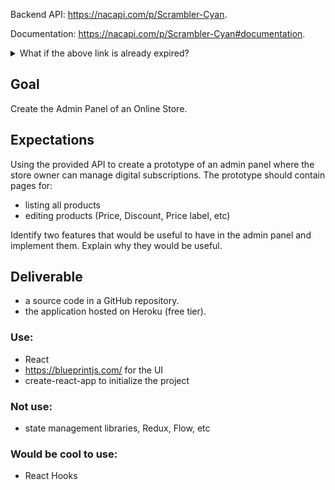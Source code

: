 
Backend API: https://nacapi.com/p/Scrambler-Cyan.

Documentation: https://nacapi.com/p/Scrambler-Cyan#documentation.

<details>
  <summary>What if the above link is already expired?</summary>

  Create a new dummy backend on: https://nacapi.com/ with the following dataset.

  ```json
  {
    "products": [
      {
        "name": "EasyApi",
        "Description": "Easy API Makes it simple for developers to start side projects",
        "Pricing": "Free for early adopters",
        "Price": 10,
        "Discount": 2
      },
      {
        "name": "Email API",
        "Description": "Email API, makes it easy to send emails with a single route",
        "Pricing": "Coming soon",
        "Price": 30,
        "Discount": 10
      },
      {
        "name": "Authenticated API",
        "Description": "Authenticated API Is a way to protect your data while keeping it easy to connect to your api",
        "Pricing": "Coming soon",
        "Price": 15,
        "Discount": 5
      }
    ]
  }
  ```
</details>


## Goal
Create the Admin Panel of an Online Store.

## Expectations
Using the provided API to create a prototype of an admin panel where the store owner can manage digital subscriptions.
The prototype should contain pages for:

 - listing all products
 - editing products (Price, Discount, Price label, etc)

Identify two features that would be useful to have in the admin panel and implement them.
Explain why they would be useful.

## Deliverable
 - a source code in a GitHub repository.
 - the application hosted on Heroku (free tier).

### Use:
 - React
 - https://blueprintjs.com/ for the UI
 - create-react-app to initialize the project

### Not use:
  - state management libraries, Redux, Flow, etc

### Would be cool to use:
  - React Hooks
